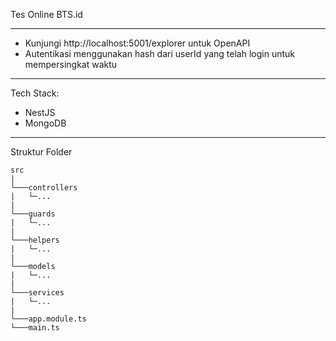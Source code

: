 Tes Online BTS.id

---

- Kunjungi http://localhost:5001/explorer untuk OpenAPI
- Autentikasi menggunakan hash dari userId yang telah login untuk mempersingkat waktu

---

Tech Stack:

- NestJS
- MongoDB

---

Struktur Folder

```
src
|
└───controllers
|   └─...
|
└───guards
|   └─...
|
└───helpers
|   └─...
|
└───models
|   └─...
|
└───services
|   └─...
|
└───app.module.ts
└───main.ts
```
